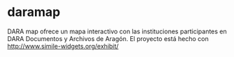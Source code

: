 # daramap
DARA map ofrece un mapa interactivo con las instituciones participantes en DARA Documentos y Archivos de Aragón.
El proyecto está hecho con http://www.simile-widgets.org/exhibit/
